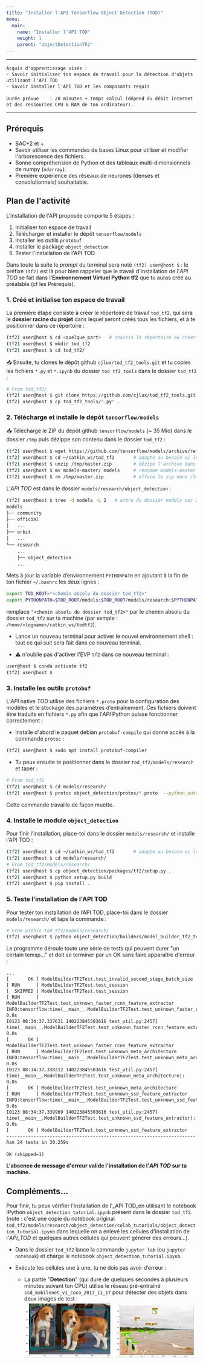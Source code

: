 ```yaml
---
title: "Installer l'API Tensorflow Object Detection (TOD)"
menu:
  main:
    name: "Installer l'API TOD"
    weight: 1
    parent: "objectDetectionTF2"
---
```

---
    Acquis d'apprentissage visés :
    - Savoir initialiser ton espace de travail pour la détection d'objets utilisant l'API TOD
    - Savoir installer l'API TOD et les composants requis

    Durée prévue    : 20 minutes + temps calcul (dépend du débit internet et des ressources CPU & RAM de ton ordinateur).
---

## Prérequis

* BAC+2 et +
* Savoir utiliser les commandes de bases Linux pour utiliser et modifier l'arborescence des fichiers.
* Bonne compréhension de Python et des tableaux multi-dimensionnels de numpy (`ndarray`).
* Première expérience des réseaux de neurones (denses et convolutionnels) souhaitable.

## Plan de l'activité 

L'installation de l'API proposée comporte 5 étapes :
1. Initialiser ton espace de travail
2. Télécharger et installer le dépôt `tensorflow/models`
3. Installer les outils `protobuf`
4. Installer le package `object_detection` 
5. Tester l'installation de l'API TOD

Dans toute la suite le _prompt_ du terminal sera noté `(tf2) user@host $` : le préfixe `(tf2)` est là pour bien rappeler que le travail d'installation de l'_API TOD_ se fait dans l'__Environnement Virtuel Python tf2__ que tu auras créé au préalable (cf les Prérequis).


### 1. Créé et initialise ton espace de travail

La première étape consiste à créer le répertoire de travail `tod_tf2`, qui sera le  __dossier racine du projet__ dans lequel seront créés tous les fichiers, et à te positionner dans ce répertoire :
```bash
(tf2) user@host $ cd <quelque_part>   # choisis le répertoire où créer `tod_tf2`, par exemple "cd ~/catkins_ws"
(tf2) user@host $ mkdir tod_tf2
(tf2) user@host $ cd tod_tf2/
```
📥 Ensuite, tu clones le dépôt github `cjlux/tod_tf2_tools.git` et tu copies les fichiers `*.py` et `*.ipynb` du dossier `tod_tf2_tools` dans le dossier `tod_tf2` : 
```bash
# From tod_tf2/
(tf2) user@host $ git clone https://github.com/cjlux/tod_tf2_tools.git
(tf2) user@host $ cp tod_tf2_tools/*.py* .
```

### 2. Télécharge et installe le dépôt `tensorflow/models`

📥 Télécharge le ZIP du dépôt github `tensorflow/models` (~ 35 Mio) dans le dossier `/tmp` puis dézippe son contenu dans le dossier `tod_tf2` :
```bash
(tf2) user@host $ wget https://github.com/tensorflow/models/archive/refs/heads/master.zip -P /tmp
(tf2) user@host $ cd ~/catkin_ws/tod_tf2       # adapte au besoin si le chemin d'accès à tod_tf2 est différent
(tf2) user@host $ unzip /tmp/master.zip        # dézipe l'archive dans le dossier tod_tf2
(tf2) user@host $ mv models-master/ models     # renomme models-master en models
(tf2) user@host $ rm /tmp/master.zip           # efface le zip dans /tmp qui ne sert plus
```

L’_API TOD_ est dans le dossier `models/research/object_detection` :
```bash	
(tf2) user@host $ tree -d models -L 2   # arbre du dossier models sur 2 niveaux
models
├── community
├── official
│   ...
├── orbit
│   ...
└── research
    ...    
    ├── object_detection
    ...
```	

Mets à jour la variable d’environnement `PYTHONPATH` en ajoutant à la fin de ton fichier `~/.bashrc` les deux lignes :
```bash
export TOD_ROOT="<chemin absolu du dossier tod_tf2>"
export PYTHONPATH=$TOD_ROOT/models:$TOD_ROOT/models/research:$PYTHONPATH
```
remplace `"<chemin absolu du dossier tod_tf2>"` par le chemin absolu du dossier `tod_tf2` 
sur ta machine (par exmple : `/home/<logname>/catkin_ws/todtf2`).

* Lance un nouveau terminal pour activer le nouvel environnement shell : tout ce qui suit sera fait dans ce nouveau terminal.

* ⚠️ n'oublie pas d'activer l'EVP `tf2` dans ce nouveau terminal :
```bash
user@host $ conda activate tf2
(tf2) user@host $
 ```

### 3. Installe les outils `protobuf`

L’_API_ native _TOD_ utilise des fichiers `*.proto` pour la configuration des modèles et le stockage des paramètres d’entraînement. 
Ces fichiers doivent être traduits en fichiers `*.py` afin que l’_API_ Python puisse fonctionner correctement : 

* Installe d'abord le paquet debian `protobuf-compile` qui donne accès à la commande `protoc` :
```bash
(tf2) user@host $ sudo apt install protobuf-compiler
```
* Tu peux ensuite te positionner dans le dossier `tod_tf2/models/research` et taper :
```bash
# From tod_tf2
(tf2) user@host $ cd models/research/
(tf2) user@host $ protoc object_detection/protos/*.proto  --python_out=.
```
Cette commande travaille de façon muette.

### 4. Installe le module `object_detection` 

Pour finir l'installation, place-toi dans le dossier  `models/research/` et installe l'API TOD :
```bash
(tf2) user@host $ cd ~/catkin_ws/tod_tf2       # adapte au besoin si le chemin d'accès à tod_tf2 est différent
(tf2) user@host $ cd models/research/
# From tod_tf2/models/research/
(tf2) user@host $ cp object_detection/packages/tf2/setup.py .
(tf2) user@host $ python setup.py build
(tf2) user@host $ pip install .
```

### 5. Teste l'installation de l'API TOD

Pour tester ton installation de l’API TOD, place-toi dans le dossier `models/research/` et tape la commande :
```bash	
# From within tod_tf2/models/research/
(tf2) user@host $ python object_detection/builders/model_builder_tf2_test.py
```
Le programme déroule toute une série de tests qui peuvent durer "un certain temsp..." et doit se terminer par un OK sans faire apparaître d'erreur :

	...
    [       OK ] ModelBuilderTF2Test.test_invalid_second_stage_batch_size
    [ RUN      ] ModelBuilderTF2Test.test_session
    [  SKIPPED ] ModelBuilderTF2Test.test_session
    [ RUN      ] ModelBuilderTF2Test.test_unknown_faster_rcnn_feature_extractor
    INFO:tensorflow:time(__main__.ModelBuilderTF2Test.test_unknown_faster_rcnn_feature_extractor): 0.0s
    I0123 08:34:37.337631 140223845503616 test_util.py:2457] time(__main__.ModelBuilderTF2Test.test_unknown_faster_rcnn_feature_extractor): 0.0s
    [       OK ] ModelBuilderTF2Test.test_unknown_faster_rcnn_feature_extractor
    [ RUN      ] ModelBuilderTF2Test.test_unknown_meta_architecture
    INFO:tensorflow:time(__main__.ModelBuilderTF2Test.test_unknown_meta_architecture): 0.0s
    I0123 08:34:37.338212 140223845503616 test_util.py:2457] time(__main__.ModelBuilderTF2Test.test_unknown_meta_architecture): 0.0s
    [       OK ] ModelBuilderTF2Test.test_unknown_meta_architecture
    [ RUN      ] ModelBuilderTF2Test.test_unknown_ssd_feature_extractor
    INFO:tensorflow:time(__main__.ModelBuilderTF2Test.test_unknown_ssd_feature_extractor): 0.0s
    I0123 08:34:37.339969 140223845503616 test_util.py:2457] time(__main__.ModelBuilderTF2Test.test_unknown_ssd_feature_extractor): 0.0s
    [       OK ] ModelBuilderTF2Test.test_unknown_ssd_feature_extractor
    ----------------------------------------------------------------------
    Ran 24 tests in 30.259s

    OK (skipped=1)

__L'absence de message d'erreur valide l'installation de l'_API TOD_ sur ta machine.__

## Compléments...

Pour finir, tu peux vérifier l’installation de l'_API TOD_en utilisant le notebook IPython `object_detection_tutorial.ipynb` présent dans le dossier `tod_tf2`.<br>
(note : c'est une copie du notebook original `tod_tf2/models/research/object_detection/colab_tutorials/object_detection_tutorial.ipynb` dans lequelle on a enlevé les cellules d'installation de l'_API_TOD_ et quelques autres cellules qui peuvent générer des erreurs...).

* Dans le dossier `tod_tf2` lance la commande `jupyter lab` (ou `jupyter notebook`) et charge le notebook `object_detection_tutorial.ipynb`.
* Exécute les cellules une à une, tu ne dois pas avoir d’erreur :

	* La partie "__Detection__" (qui dure de quelques secondes à plusieurs minutes suivant ton CPU) utilise le réseau pré-entraîné `ssd_mobilenet_v1_coco_2017_11_17` pour détecter des objets dans deux images de test :<br>
![notebook_test_TOD_image1et2.png](img/notebook_test_TOD_image1et2.png)



